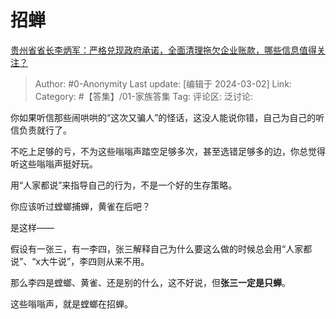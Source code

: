 # 招蝉
[贵州省省长李炳军：严格兑现政府承诺，全面清理拖欠企业账款，哪些信息值得关注？](https://www.zhihu.com/question/646232103/answer/3415491487)

> Author: #0-Anonymity
> Last update: [编辑于 2024-03-02]
> Link:
> Category: #【答集】/01-家族答集 
> Tag: 
> 评论区:
> 泛讨论:

你如果听信那些闹哄哄的“这次又骗人”的怪话，这没人能说你错，自己为自己的听信负责就行了。

不吃上足够的亏，不为这些嗡嗡声踏空足够多次，甚至选错足够多的边，你总觉得听这些嗡嗡声挺好玩。

用“人家都说”来指导自己的行为，不是一个好的生存策略。

你应该听过螳螂捕蝉，黄雀在后吧？

是这样——

假设有一张三，有一李四，张三解释自己为什么要这么做的时候总会用“人家都说”、“x大牛说”，李四则从来不用。

那么李四是螳螂、黄雀、还是别的什么，这不好说，但**张三一定是只蝉**。

这些嗡嗡声，就是螳螂在招蝉。